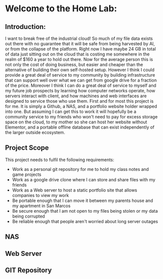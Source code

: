 # Welcome to the Home Lab:

## Introduction:
I want to break free of the industrial cloud! So much of my file data exists out there with no guarantee that it will be safe from being harvested by AI, or from the collapse of the platform. Right now I have maybe 24 GB in total of data just sitting out on the cloud that is costing me somewhere in the realm of $160 a year to hold out there. Now for the average person this is not only the cost of doing business, but easier and cheaper than the alternative of building their own self-hosted setup. However I think I could provide a great deal of service to my community by building infrastructure that can support well over what we can get from google drive for a fraction of the price. Moreover I think I can do a great deal of service to myself and my future job prospects by learning how computer networks operate, how servers interact with client, and how machines and web interfaces are designed to service those who use them. First and for most this project is for me. It is simply a Github, a NAS, and a portfolio website holder wrapped into one. But assuming I can get this to work it will hopefully be a community service to my friends who won't need to pay for excess storage space on the cloud, to my mother so she can host her website without Elementor, and a portable offline database that can exist independently of the larger outside ecosystem. 

## Project Scope
This project needs to fulfil the following requirements:
* Work as a personal git repository for me to hold my class notes and game projects
* Work as a google drive clone where I can store and share files with my friends 
* Work as a Web server to host a static portfolio site that allows companies to view my work
* Be portable enough that I can move it between my parents house and my apartment in San Marcos
* Be secure enough that I am not open to my files being stolen or my data being corrupted
* Be reliable enough that people aren't worried about long server outages

## NAS
## Web Server
## GIT Repository